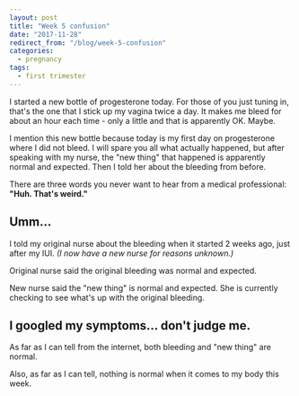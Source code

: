 ```yaml
---
layout: post
title: "Week 5 confusion"
date: "2017-11-28"
redirect_from: "/blog/week-5-confusion"
categories:
  - pregnancy
tags:
  - first trimester
---
```


I started a new bottle of progesterone today. For those of you just tuning in, that's the one that I stick up my vagina twice a day. It makes me bleed for about an hour each time - only a little and that is apparently OK. Maybe.

I mention this new bottle because today is my first day on progesterone where I did not bleed. I will spare you all what actually happened, but after speaking with my nurse, the "new thing" that happened is apparently normal and expected. Then I told her about the bleeding from before.

There are three words you never want to hear from a medical professional: **"Huh. That's weird."**

## Umm...

I told my original nurse about the bleeding when it started 2 weeks ago, just after my IUI. _(I now have a new nurse for reasons unknown.)_

Original nurse said the original bleeding was normal and expected.

New nurse said the "new thing" is normal and expected. She is currently checking to see what's up with the original bleeding.

## I googled my symptoms... don't judge me.

As far as I can tell from the internet, both bleeding and "new thing" are normal.

Also, as far as I can tell, nothing is normal when it comes to my body this week.
